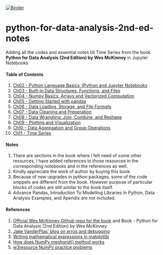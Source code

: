 [![Binder](https://mybinder.org/badge_logo.svg)](https://mybinder.org/v2/gh/PalashSharma15/python-for-data-analysis-2nd-ed-notes/master)
# python-for-data-analysis-2nd-ed-notes

Adding all the codes and essential notes till Time Series from the book **Python for Data Analysis (2nd Edition) by Wes McKinney** in Jupyter Notebooks

#### Table of Contents  
1. [Ch02 - Python Language Basics, IPython and Jupyter Notebooks](https://github.com/PalashSharma15/python-for-data-analysis-2nd-ed-notes/blob/master/ch02/ch02.ipynb)  
2. [Ch03 - Built-in Data Structures, Functions, and Files](https://github.com/PalashSharma15/python-for-data-analysis-2nd-ed-notes/blob/master/ch03/ch03.ipynb)
3. [Ch04 - Numpy Basics: Arrays and Vectorized Computation](https://github.com/PalashSharma15/python-for-data-analysis-2nd-ed-notes/blob/master/ch04/ch04.ipynb)
4. [Ch05 - Getting Started with pandas](https://github.com/PalashSharma15/python-for-data-analysis-2nd-ed-notes/blob/master/ch05/ch05.ipynb)
5. [Ch06 - Data Loading, Storage, and File Formats](https://github.com/PalashSharma15/python-for-data-analysis-2nd-ed-notes/blob/master/ch06/ch06.ipynb)
6. [Ch07 - Data Cleaning and Preperation](https://github.com/PalashSharma15/python-for-data-analysis-2nd-ed-notes/blob/master/ch07/ch07.ipynb)
7. [Ch08 - Data Wrangling: Join, Combine, and Reshape](https://github.com/PalashSharma15/python-for-data-analysis-2nd-ed-notes/blob/master/ch08/ch08.ipynb)
8. [Ch09 - Plotting and Visualization](https://github.com/PalashSharma15/python-for-data-analysis-2nd-ed-notes/blob/master/ch09/ch09.ipynb)
9. [Ch10 - Data Aggregation and Group Operations](https://github.com/PalashSharma15/python-for-data-analysis-2nd-ed-notes/blob/master/ch10/ch10.ipynb)
10. [Ch11 - Time Series](https://github.com/PalashSharma15/python-for-data-analysis-2nd-ed-notes/blob/master/ch11/ch11.ipynb)

#### Notes
1. There are sections in the book where I felt need of some other resources, I have added references to those resources in the corresponding notebooks and in the references as well.
2. Kindly appreciate the work of author by buying this book.
3. Because of new upgrades in python packages, some of the code snippets are different from the book. However purpose of particular blocks of codes are still similar to the book itself.
4. Advance Pandas, Introduction To Modelling Libraries In Python, Data Analysis Examples, and Apendix are not included.

#### References
1. [Official Wes McKinney Github repo for the book](https://github.com/wesm/pydata-book) and Book - Python for Data Analysis (2nd Edition) by Wes McKinney
2. [Jake VanderPlas' blog on erros and debugging](https://jakevdp.github.io/PythonDataScienceHandbook/01.06-errors-and-debugging.html#Partial-list-of-debugging-commands)
3. [Writing mathematical expressions in matplotlib](https://matplotlib.org/3.1.3/tutorials/text/mathtext.html)
4. [How does NumPy meshgrid() method works](https://www.geeksforgeeks.org/numpy-meshgrid-function/)
5. [w3resource NumPy practice problems](https://www.w3resource.com/python-exercises/numpy/index.php)
